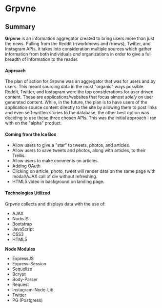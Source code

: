 # Grpvne

## Summary

**Grpvne** is an information aggregator created to bring users more than just the news. Pulling from the Reddit (r/worldnews and r/news), Twitter, and Instagram APIs, it takes into consideration multiple sources which gather information from both individuals *and* organizations in order to give a full breadth of information to the reader.

#### Approach

The plan of action for Grpvne was an aggregator that was for users and by users. This meant sourcing data in the most "organic" ways possible. Reddit, Twitter, and Instagram were the top considerations for user driven content. These are applications/websites that focus almost *solely* on user generated content. While, in the future, the plan is to have users of the application source content directly to the site by allowing them to post links and even self-written stories to the database, the other best option was deciding to use these three chosen APIs. This was the initial approach I ran with on the "alpha" product.

#### Coming from the Ice Box

- Allow users to give a "star" to tweets, photos, and articles.
- Allow users to save tweets and photos, along with articles, to their Trellis.
- Allow users to make comments on articles.
- Adding OAuth
- Clicking on article, photo, tweet will render data on the same page with modal/AJAX call of div without refreshing.
- HTML5 video in background on landing page.


#### Technologies Utilized

Grpvne collects and displays data with the use of:

- AJAX
- NodeJS
- Bootstrap
- JavaScript
- CSS3
- HTML5

**Node Modules**

- ExpressJS
- Express-Session
- Sequelize
- Bcrypt
- Body-Parser
- Request
- Instagram-Node-Lib
- Twitter
- PG (Postgress)
